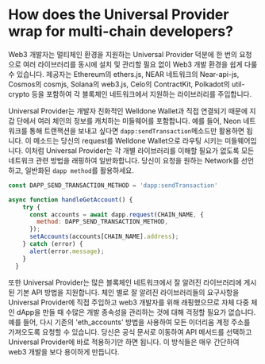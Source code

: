 # How does the Universal Provider wrap for multi-chain developers?

Web3 개발자는 멀티체인 환경을 지원하는 Universal Provider 덕분에 한 번의 요청으로 여러 라이브러리를 동시에 설치 및 관리할 필요 없이 Web3 개발 환경을 쉽게 다룰 수 있습니다. 제공자는 Ethereum의 ethers.js, NEAR 네트워크의 Near-api-js, Cosmos의 cosmjs, Solana의 web3.js, Celo의 ContractKit, Polkadot의 util-crypto 등을 포함하여 각 블록체인 네트워크에서 지원하는 라이브러리를 주입합니다.

Universal Provider는 개발자 친화적인 Welldone Wallet과 직접 연결되기 때문에 지갑 단에서 여러 체인의 정보를 캐치하는 미들웨어를 포함합니다. 예를 들어, Neon 네트워크를 통해 트랜잭션을 보내고 싶다면 `dapp:sendTransaction`메소드만 활용하면 됩니다. 이 메소드는 당신의 request를 Welldone Wallet으로 라우팅 시키는 미들웨어입니다. 이처럼 Universal Provider는 각 개별 라이브러리를 이해할 필요가 없도록 모든 네트워크 관련 방법을 래핑하여 일반화합니다. 당신이 요청을 원하는 Network를 선언하고, 일반화된 `dapp method`를 활용하세요. 

```javascript
const DAPP_SEND_TRANSACTION_METHOD = 'dapp:sendTransaction'

async function handleGetAccount() {
    try {
      const accounts = await dapp.request(CHAIN_NAME, {
        method: DAPP_SEND_TRANSACTION_METHOD,
      });
      setAccounts(accounts[CHAIN_NAME].address);
    } catch (error) {
      alert(error.message);
    }
  }
```

또한 Universal Provider는 많은 블록체인 네트워크에서 잘 알려진 라이브러리에 게시된 기본 API 방법을 지원합니다. 체인 별로 잘 알려진 라이브러리들의 요구사항을 Universal Provider에 직접 주입하고 web3 개발자를 위해 래핑했으므로 자체 다중 체인 dApp을 만들 때 수많은 개발 종속성을 관리하는 것에 대해 걱정할 필요가 없습니다. 예를 들어, 다시 기존의 'eth_accounts' 방법을 사용하여 모든 이더리움 계정 주소를 가져오도록 요청할 수 있습니다. 당신은 공식 문서로 이동하여 API 메서드를 선택하고 Universal Provider에 바로 적용하기만 하면 됩니다. 이 방식들은 매우 간단하여 web3 개발을 보다 용이하게 만듭니다.


